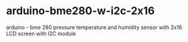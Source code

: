 # arduino-bme280-w-i2c-2x16
arduino - bme 280 pressure temperature and humidity sensor with 2x16 LCD screen with I2C module
